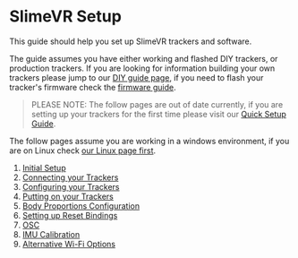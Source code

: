 # SlimeVR Setup

This guide should help you set up SlimeVR trackers and software.

The guide assumes you have either working and flashed DIY trackers, or production trackers. If you are looking for information building your own trackers please jump to our [DIY guide page](../diy/index.html), if you need to flash your tracker's firmware check the [firmware guide](../firmware/index.html).

> PLEASE NOTE: The follow pages are out of date currently, if you are setting up your trackers for the first time please visit our [Quick Setup Guide](../quick-setup.md).

The follow pages assume you are working in a windows environment, if you are on Linux check [our Linux page first](../tools/linux-installation.html).

1. [Initial Setup](initial-setup.md)
2. [Connecting your Trackers](connecting-trackers.md)
3. [Configuring your Trackers](configuring-trackers.md)
4. [Putting on your Trackers](putting-on-trackers.md)
5. [Body Proportions Configuration](body-config.md)
6. [Setting up Reset Bindings](setting-reset-bindings.md)
7. [OSC](osc-information.md)
8. [IMU Calibration](imu-calibration.md)
9. [Alternative Wi-Fi Options](alternate-wifi.md)
